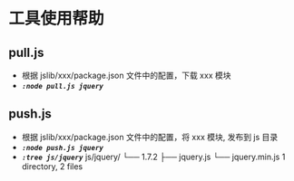 工具使用帮助
===========

## pull.js
  * 根据 jslib/xxx/package.json 文件中的配置，下载 xxx 模块
  * ***`:node pull.js jquery`***

## push.js
  * 根据 jslib/xxx/package.json 文件中的配置，将 xxx 模块, 发布到 js 目录
  * ***`:node push.js jquery`***
  * ***`:tree js/jquery`***
    js/jquery/
          └── 1.7.2
                ├── jquery.js
                └── jquery.min.js
    1 directory, 2 files
